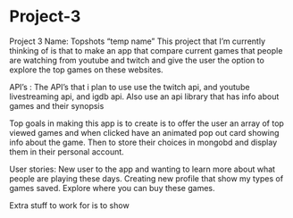# Project-3
Project 3 
Name: Topshots “temp name”
This project that I’m currently thinking of is that to make an app that compare current games that people are watching from youtube and twitch and give the user the option to explore the top games on these websites. 

API’s : The API’s that i plan to use use the twitch api, and youtube livestreaming api, and igdb api. Also use an api library that has info about games and their synopsis

Top goals in making this app is to create is to offer the user an array of top viewed games and when clicked have an animated pop out card showing info about the game. 
Then to store their choices in mongobd and display them in their personal account.

User stories:
New user to the app and wanting to learn more about what people are playing these days.
Creating new profile that show my types of games saved. 
Explore where you can buy these games.

Extra stuff to work for is to show
